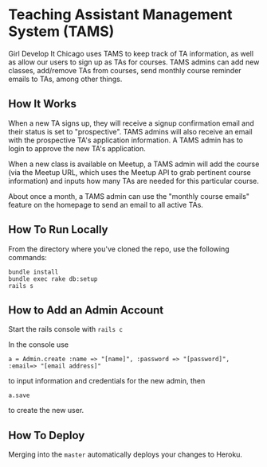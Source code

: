 # Teaching Assistant Management System (TAMS)
Girl Develop It Chicago uses TAMS to keep track of TA information, as well as allow our users to sign up as TAs for courses. TAMS admins can add new classes, add/remove TAs from courses, send monthly course reminder emails to TAs, among other things.

## How It Works
When a new TA signs up, they will receive a signup confirmation email and their status is set to "prospective". TAMS admins will also receive an email with the prospective TA's application information. A TAMS admin has to login to approve the new TA's application.

When a new class is available on Meetup, a TAMS admin will add the course (via the Meetup URL, which uses the Meetup API to grab pertinent course information) and inputs how many TAs are needed for this particular course.

About once a month, a TAMS admin can use the "monthly course emails" feature on the homepage to send an email to all active TAs.

## How To Run Locally
From the directory where you've cloned the repo, use the following commands:

```
bundle install
bundle exec rake db:setup
rails s
```

## How to Add an Admin Account
Start the rails console with `rails c`

In the console use

```
a = Admin.create :name => "[name]", :password => "[password]", :email=> "[email address]"
```

to input information and credentials for the new admin, then

```
a.save
```

to create the new user.

## How To Deploy
Merging into the `master` automatically deploys your changes to Heroku.
